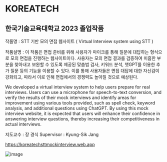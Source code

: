 # KOREATECH
## 한국기술교육대학교 2023 졸업작품

작품명 : STT 기반 모의 면접 웹사이트 (  Virtual Interview system using STT )

작품설명 : 
이 작품은 면접 준비를 위해 사용자가 마이크를 통해 질문에 대답하는 형식으로 모의 면접을 진행하는 웹사이트이다. 사용자는 모의 면접 결과를 검증하여 미흡한 부분을 찾아내고 보완할 수 있도록 제공된 맞춤법 검사, 키워드 분석, 챗GPT를 이용한 추가 질문 등의 기능을 이용할 수 있다. 이를 통해 사용자들은 면접 대답에 대한 자신감이 강화되고, 따라서 이로 인해 면접에서의 경쟁력도 높아질 것으로 예상된다.

We developed a virtual interview system to help users prepare for real interviews. Users can use a microphone for speech-to-text conversion, and verify the results of their mock interviews and identify areas for improvement using various tools provided, such as spell check, keyword analysis, and additional questions using ChatGPT. By using this mock interview website, it is expected that users will enhance their confidence in answering interview questions, thereby increasing their competitiveness in actual interviews.

지도교수 : 장 경식
Supervisor :  Kyung-Sik Jang

https://koreatechsttmockinterview.web.app


![image](https://github.com/toodox/kut_stt/assets/101110020/36bf894a-55b3-45be-9cb7-39c4aebd4ed7)
